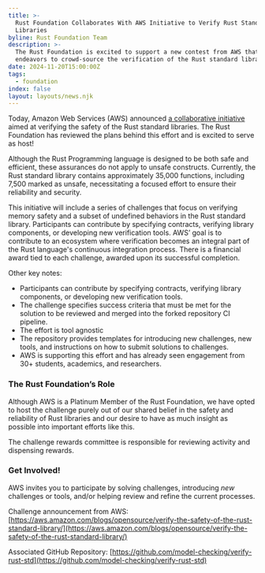 ```yaml
---
title: >-
  Rust Foundation Collaborates With AWS Initiative to Verify Rust Standard
  Libraries
byline: Rust Foundation Team
description: >-
  The Rust Foundation is excited to support a new contest from AWS that
  endeavors to crowd-source the verification of the Rust standard libraries.
date: 2024-11-20T15:00:00Z
tags:
  - foundation
index: false
layout: layouts/news.njk
---
```

Today, Amazon Web Services (AWS) announced [a collaborative initiative](https://aws.amazon.com/blogs/opensource/verify-the-safety-of-the-rust-standard-library/) aimed at verifying the safety of the Rust standard libraries. The Rust Foundation has reviewed the plans behind this effort and is excited to serve as host!

Although the Rust Programming language is designed to be both safe and efficient, these assurances do not apply to unsafe constructs. Currently, the Rust standard library contains approximately 35,000 functions, including 7,500 marked as unsafe, necessitating a focused effort to ensure their reliability and security.

This initiative will include a series of challenges that focus on verifying memory safety and a subset of undefined behaviors in the Rust standard library. Participants can contribute by specifying contracts, verifying library components, or developing new verification tools. AWS’ goal is to contribute to an ecosystem where verification becomes an integral part of the Rust language's continuous integration process. There is a financial award tied to each challenge, awarded upon its successful completion.

Other key notes:

* Participants can contribute by specifying contracts, verifying library components, or developing new verification tools.
* The challenge specifies success criteria that must be met for the solution to be reviewed and merged into the forked repository CI pipeline.
* The effort is tool agnostic
* The repository provides templates for introducing new challenges, new tools, and instructions on how to submit solutions to challenges.
* AWS is supporting this effort and has already seen engagement from 30+ students, academics, and researchers.

### The Rust Foundation’s Role

Although AWS is a Platinum Member of the Rust Foundation, we have opted to host the challenge purely out of our shared belief in the safety and reliability of Rust libraries and our desire to have as much insight as possible into important efforts like this.

The challenge rewards committee is responsible for reviewing activity and dispensing rewards.

### Get Involved!

AWS invites you to participate by solving challenges, introducing *new* challenges or tools, and/or helping review and refine the current processes.

Challenge announcement from AWS: [https://aws.amazon.com/blogs/opensource/verify-the-safety-of-the-rust-standard-library/](https://aws.amazon.com/blogs/opensource/verify-the-safety-of-the-rust-standard-library/)

Associated GitHub Repository: [https://github.com/model-checking/verify-rust-std](https://github.com/model-checking/verify-rust-std)

&nbsp;